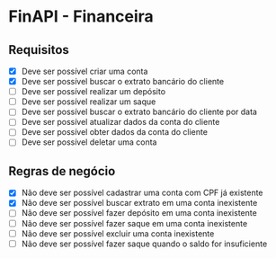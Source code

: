 # FinAPI - Financeira

## Requisitos

- [x] Deve ser possível criar uma conta
- [x] Deve ser possível buscar o extrato bancário do cliente
- [ ] Deve ser possível realizar um depósito
- [ ] Deve ser possível realizar um saque
- [ ] Deve ser possível buscar o extrato bancário do cliente por data
- [ ] Deve ser possível atualizar dados da conta do cliente
- [ ] Deve ser possível obter dados da conta do cliente
- [ ] Deve ser possível deletar uma conta

## Regras de negócio

- [x] Não deve ser possível cadastrar uma conta com CPF já existente
- [x] Não deve ser possível buscar extrato em uma conta inexistente
- [ ] Não deve ser possível fazer depósito em uma conta inexistente
- [ ] Não deve ser possível fazer saque em uma conta inexistente
- [ ] Não deve ser possível excluir uma conta inexistente
- [ ] Não deve ser possível fazer saque quando o saldo for insuficiente
